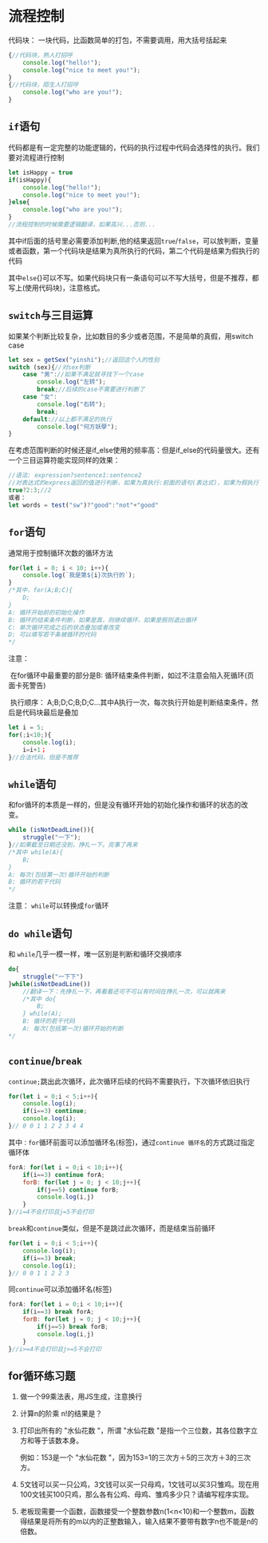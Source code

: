 # 流程控制

代码块： 一块代码，比函数简单的打包，不需要调用，用大括号括起来

```js
{//代码块，熟人打招呼
    console.log("hello!");
    console.log("nice to meet you!");
}
{//代码块，陌生人打招呼
    console.log("who are you!");
}
```



## `if`语句

代码都是有一定完整的功能逻辑的，代码的执行过程中代码会选择性的执行。我们要对流程进行控制

```js
let isHappy = true
if(isHappy){
    console.log("hello!");
    console.log("nice to meet you!");
}else{
    console.log("who are you!");
}
//流程控制的时候需要逻辑翻译，如果高兴...否则...
```

其中if后面的括号里必需要添加判断,他的结果返回`true`/`false`，可以放判断，变量或者函数，第一个代码块是结果为真所执行的代码，第二个代码是结果为假执行的代码

其中`else`{}可以不写。如果代码块只有一条语句可以不写大括号，但是不推荐，都写上(使用代码块)，注意格式。



## `switch`与三目运算

如果某个判断比较复杂，比如数目的多少或者范围，不是简单的真假，用switch  case

```js
let sex = getSex("yinshi");//返回这个人的性别
switch (sex){//对sex判断
    case "男"://如果不满足就寻找下一个case
    	console.log("左转");
    	break;//后续的case不需要进行判断了
    case "女":
    	console.log("右转");
    	break;
    default://以上都不满足的执行
    	console.log("何方妖孽");
}
```

在考虑范围判断的时候还是if_else使用的频率高：但是if_else的代码量很大。还有一个三目运算符能实现同样的效果：

```js
//语法: expression?sentence1:sentence2
//对表达式的express返回的值进行判断，如果为真执行:前面的语句(表达式)，如果为假执行:后面的语句(表达式)，整个表达式返回的结果是执行完成语句(表达式)返回的结果
true?2:3;//2
或者：
let words = test("sw")?"good":"not"+"good"
```



## `for`语句

通常用于控制循环次数的循环方法

```js
for(let i = 0; i < 10; i++){
	console.log(`我是第${i}次执行的`);
}
/*其中，for(A;B;C){
	D;
}
A: 循环开始前的初始化操作
B: 循环的结束条件判断，如果是真，则继续循环，如果是假则退出循环
C: 单次循环完成之后的状态叠加或者改变
D: 可以填写若干条被循环的代码
*/
```

注意：

​	在for循环中最重要的部分是B: 循环结束条件判断，如过不注意会陷入死循环(页面卡死警告)

​	执行顺序： A;B;D;C;B;D;C...其中A执行一次，每次执行开始是判断结束条件，然后是代码块最后是叠加

```js
let i = 5;
for(;i<10;){
    console.log(i);
    i=i+1；
}//合法代码，但是不推荐
```



## `while`语句

和for循环的本质是一样的，但是没有循环开始的初始化操作和循环的状态的改变。

```js
while (isNotDeadLine()){
    struggle("一下");
}//如果截至日期还没到，挣扎一下。完事了再来
/*其中 while(A){
	B;
}
A: 每次(包括第一次)循环开始的判断
B: 循环的若干代码
*/
```

注意： `while`可以转换成`for`循环



## `do while`语句

和 `while`几乎一模一样，唯一区别是判断和循环交换顺序

```js
do{
    struggle("一下下")
}while(isNotDeadLine())
    //翻译一下：先挣扎一下，再看看还可不可以有时间在挣扎一次，可以就再来
    /*其中 do{
    	B;
    } while(A);
    B: 循环的若干代码
    A: 每次(包括第一次)循环开始的判断
*/
```



## `continue`/`break`

`continue;`跳出此次循环，此次循环后续的代码不需要执行，下次循环依旧执行

```js
for(let i = 0;i < 5;i++){
    console.log(i);
    if(i==3) continue;
    console.log(i);
}// 0 0 1 1 2 2 3 4 4 
```

 其中`：for`循环前面可以添加循环名(标签)，通过`continue 循环名`的方式跳过指定循环体

```js
forA: for(let i = 0;i < 10;i++){
	if(i==3) continue forA;
    forB: for(let j = 0; j < 10;j++){
        if(j==5) continue forB;
        console.log(i,j)
    }
}//i=4不会打印且j=5不会打印
```

`break`和`continue`类似，但是不是跳过此次循环，而是结束当前循环

```js
for(let i = 0;i < 5;i++){
    console.log(i);
    if(i==3) break;
    console.log(i);
}// 0 0 1 1 2 2 3
```

同`continue`可以添加循环名(标签)

```js
forA: for(let i = 0;i < 10;i++){
	if(i==3) break forA;
    forB: for(let j = 0; j < 10;j++){
        if(j==5) break forB;
        console.log(i,j)
    }
}//i>=4不会打印且j>=5不会打印
```



## for循环练习题

1. 做一个99乘法表，用JS生成，注意换行

2. 计算n的阶乘 n!的结果是？

3. 打印出所有的 "水仙花数 "，所谓 "水仙花数 "是指一个三位数，其各位数字立方和等于该数本身。

   例如：153是一个 "水仙花数 "，因为153=1的三次方＋5的三次方＋3的三次方。

4. 5文钱可以买一只公鸡，3文钱可以买一只母鸡，1文钱可以买3只雏鸡。现在用100文钱买100只鸡，那么各有公鸡、母鸡、雏鸡多少只？请编写程序实现。

5. 老板现需要一个函数，函数接受一个整数参数n(1<n<10)和一个整数m，函数得结果是将所有的m以内的正整数输入，输入结果不要带有数字n也不能是n的倍数。

